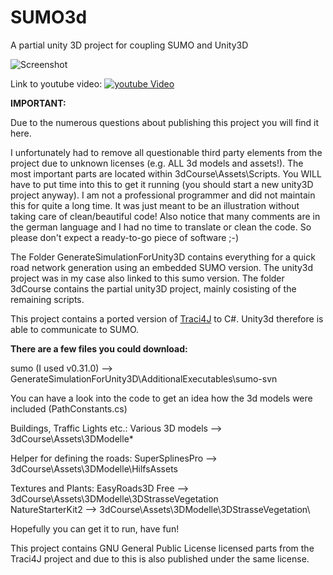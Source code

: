 # SUMO3d

A partial unity 3D project for coupling SUMO and Unity3D

![Screenshot](./Screenshot.png)

Link to youtube video:
[![youtube Video](https://www.youtube.com/watch?v=a52U6CQQRcw/0.jpg)](https://www.youtube.com/watch?v=a52U6CQQRcw)

**IMPORTANT:**

Due to the numerous questions about publishing this project you will find it here.

I unfortunately had to remove all questionable third party elements from the project due to unknown licenses (e.g. ALL 3d models and assets!). The most important parts are located within 3dCourse\Assets\Scripts. You WILL have to put time into this to get it running (you should start a new unity3D project anyway). I am not a professional programmer and did not maintain this for quite a long time. It was just meant to be an illustration without taking care of clean/beautiful code! Also notice that many comments are in the german language and I had no time to translate or clean the code. So please don't expect a ready-to-go piece of software ;-)

The Folder GenerateSimulationForUnity3D contains everything for a quick road network generation using an embedded SUMO version. The unity3d project was in my case also linked to this sumo version. The folder 3dCourse contains the partial unity3D project, mainly cosisting of the remaining scripts.

This project contains a ported version of [Traci4J](https://github.com/egueli/TraCI4J) to C#. Unity3d therefore is able to communicate to SUMO.

**There are a few files you could download:**

sumo (I used v0.31.0) --> GenerateSimulationForUnity3D\AdditionalExecutables\sumo-svn

You can have a look into the code to get an idea how the 3d models were included (PathConstants.cs)

Buildings, Traffic Lights etc.:
Various 3D models --> 3dCourse\Assets\3DModelle\*

Helper for defining the roads:
SuperSplinesPro --> 3dCourse\Assets\3DModelle\HilfsAssets

Textures and Plants:
EasyRoads3D Free --> 3dCourse\Assets\3DModelle\3DStrasseVegetation\
NatureStarterKit2 --> 3dCourse\Assets\3DModelle\3DStrasseVegetation\

Hopefully you can get it to run, have fun!

This project contains GNU General Public License licensed parts from the Traci4J project and due to this is also published under the same license.

